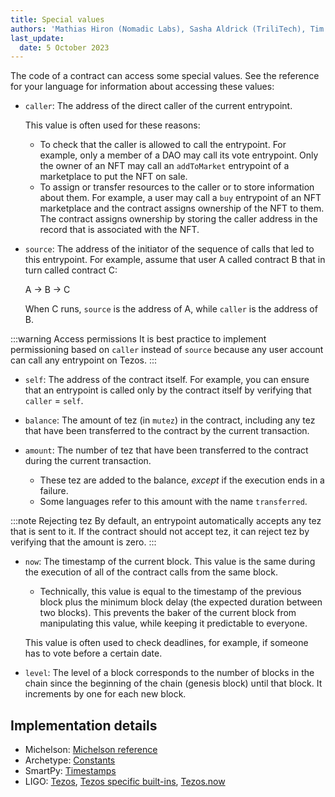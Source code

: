 ```yaml
---
title: Special values
authors: 'Mathias Hiron (Nomadic Labs), Sasha Aldrick (TriliTech), Tim McMackin (TriliTech)'
last_update:
  date: 5 October 2023
---
```


The code of a contract can access some special values.
See the reference for your language for information about accessing these values:

- `caller`: The address of the direct caller of the current entrypoint.

  This value is often used for these reasons:

  - To check that the caller is allowed to call the entrypoint.
  For example, only a member of a DAO may call its vote entrypoint.
  Only the owner of an NFT may call an `addToMarket` entrypoint of a marketplace to put the NFT on sale.
  - To assign or transfer resources to the caller or to store information about them.
  For example, a user may call a `buy` entrypoint of an NFT marketplace and the contract assigns ownership of the NFT to them.
  The contract assigns ownership by storing the caller address in the record that is associated with the NFT.

- `source`: The address of the initiator of the sequence of calls that led to this entrypoint.
For example, assume that user A called contract B that in turn called contract C:

  A -> B -> C

  When C runs, `source` is the address of A, while `caller` is the address of B.

:::warning Access permissions
It is best practice to implement permissioning based on `caller` instead of `source` because any user account can call any entrypoint on Tezos.
:::

- `self`: The address of the contract itself.
For example, you can ensure that an entrypoint is called only by the contract itself by verifying that `caller` = `self`.

- `balance`: The amount of tez (in `mutez`) in the contract, including any tez that have been transferred to the contract by the current transaction.

- `amount`: The number of tez that have been transferred to the contract during the current transaction.

  - These tez are added to the balance, _except_ if the execution ends in a failure.
  - Some languages refer to this amount with the name `transferred`.

:::note Rejecting tez
By default, an entrypoint automatically accepts any tez that is sent to it.
If the contract should not accept tez, it can reject tez by verifying that the amount is zero.
:::

- `now`: The timestamp of the current block.
This value is the same during the execution of all of the contract calls from the same block.

  - Technically, this value is equal to the timestamp of the previous block plus the minimum block delay (the expected duration between two blocks).
  This prevents the baker of the current block from manipulating this value, while keeping it predictable to everyone.

  This value is often used to check deadlines, for example, if someone has to vote before a certain date.

- `level`: The level of a block corresponds to the number of blocks in the chain since the beginning of the chain (genesis block) until that block.
It increments by one for each new block.

## Implementation details

- Michelson: [Michelson reference](https://tezos.gitlab.io/michelson-reference/)
- Archetype: [Constants](https://archetype-lang.org/docs/reference/expressions/constants/#now)
- SmartPy: [Timestamps](https://smartpy.io/manual/data-types/timestamps)
- LIGO: [Tezos](https://ligolang.org/docs/reference/current-reference), [Tezos specific built-ins](https://ligolang.org/docs/advanced/entrypoints-contracts#tezos-specific-built-ins), [Tezos.now](https://ligolang.org/docs/advanced/timestamps-addresses#starting-time-of-the-current-block)
